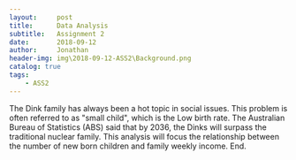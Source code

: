 ```yaml
---
layout:     post
title:      Data Analysis
subtitle:   Assignment 2
date:       2018-09-12
author:     Jonathan
header-img: img\2018-09-12-ASS2\Background.png
catalog: true
tags:
    - ASS2
---
```

The Dink family has always been a hot topic in social issues. This problem is often referred to as "small child", which is the Low birth rate. The Australian Bureau of Statistics (ABS) said that by 2036, the Dinks will surpass the traditional nuclear family. This analysis will focus the relationship between the number of new born children and family weekly income.
End.
  
    
